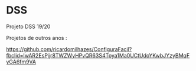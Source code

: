 # DSS
Projeto DSS 19/20

Projetos de outros anos :

https://github.com/ricardomilhazes/ConfiguraFacil?fbclid=IwAR2EsPjjr8TWZWyHPvQR63S4Tpya1Ma0UCtUdoYKwbJYzyBMqFyGA6fm9VA
